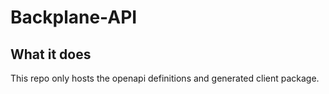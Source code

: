 # Backplane-API

## What it does 

This repo only hosts the openapi definitions and generated client package.
